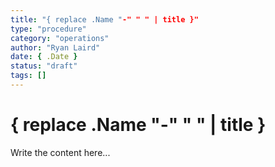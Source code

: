 ```yaml
---
title: "{ replace .Name "-" " " | title }"
type: "procedure"
category: "operations"
author: "Ryan Laird"
date: { .Date }
status: "draft"
tags: []
---
```


# { replace .Name "-" " " | title }

Write the content here...
